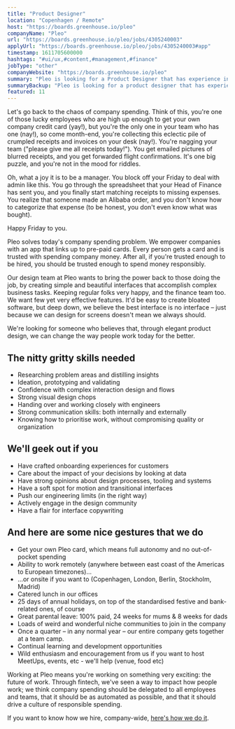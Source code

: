 ```yaml
---
title: "Product Designer"
location: "Copenhagen / Remote"
host: "https://boards.greenhouse.io/pleo"
companyName: "Pleo"
url: "https://boards.greenhouse.io/pleo/jobs/4305240003"
applyUrl: "https://boards.greenhouse.io/pleo/jobs/4305240003#app"
timestamp: 1611705600000
hashtags: "#ui/ux,#content,#management,#finance"
jobType: "other"
companyWebsite: "https://boards.greenhouse.io/pleo"
summary: "Pleo is looking for a Product Designer that has experience in: #ui/ux, #content, #management."
summaryBackup: "Pleo is looking for a product designer that has experience in: #ui/ux, #content, #management."
featured: 11
---
```


Let's go back to the chaos of company spending. Think of this, you're one of those lucky employees who are high up enough to get your own company credit card (yay!), but you're the only one in your team who has one (nay!), so come month-end, you're collecting this eclectic pile of crumpled receipts and invoices on your desk (nay!). You're nagging your team ("please give me all receipts today!"). You get emailed pictures of blurred receipts, and you get forwarded flight confirmations. It's one big puzzle, and you're not in the mood for riddles.

Oh, what a joy it is to be a manager. You block off your Friday to deal with admin like this. You go through the spreadsheet that your Head of Finance has sent you, and you finally start matching receipts to missing expenses. You realize that someone made an Alibaba order, and you don't know how to categorize that expense (to be honest, you don't even know what was bought).

Happy Friday to you.

Pleo solves today's company spending problem. We empower companies with an app that links up to pre-paid cards. Every person gets a card and is trusted with spending company money. After all, if you're trusted enough to be hired, you should be trusted enough to spend money responsibly.

Our design team at Pleo wants to bring the power back to those doing the job, by creating simple and beautiful interfaces that accomplish complex business tasks. Keeping regular folks very happy, and the finance team too. We want few yet very effective features. It'd be easy to create bloated software, but deep down, we believe the best interface is no interface – just because we can design for screens doesn't mean we always should.

We're looking for someone who believes that, through elegant product design, we can change the way people work today for the better.

## The nitty gritty skills needed

*   Researching problem areas and distilling insights
*   Ideation, prototyping and validating
*   Confidence with complex interaction design and flows
*   Strong visual design chops
*   Handing over and working closely with engineers
*   Strong communication skills: both internally and externally
*   Knowing how to prioritise work, without compromising quality or organization

## We'll geek out if you

*   Have crafted onboarding experiences for customers
*   Care about the impact of your decisions by looking at data
*   Have strong opinions about design processes, tooling and systems
*   Have a soft spot for motion and transitional interfaces
*   Push our engineering limits (in the right way)
*   Actively engage in the design community
*   Have a flair for interface copywriting

## And here are some nice gestures that we do

*   Get your own Pleo card, which means full autonomy and no out-of-pocket spending
*   Ability to work remotely (anywhere between east coast of the Americas to European timezones)...
*   ...or onsite if you want to (Copenhagen, London, Berlin, Stockholm, Madrid)
*   Catered lunch in our offices
*   25 days of annual holidays, on top of the standardised festive and bank-related ones, of course
*   Great parental leave: 100% paid, 24 weeks for mums & 8 weeks for dads
*   Loads of weird and wonderful niche communities to join in the company
*   Once a quarter – in any normal year – our entire company gets together at a team camp.
*   Continual learning and development opportunities
*   Wild enthusiasm and encouragement from us if you want to host MeetUps, events, etc - we'll help (venue, food etc)

Working at Pleo means you're working on something very exciting: the future of work. Through fintech, we've seen a way to impact how people work; we think company spending should be delegated to all employees and teams, that it should be as automated as possible, and that it should drive a culture of responsible spending.

If you want to know how we hire, company-wide, [here's how we do it](https://blog.pleo.io/en/how-we-hire).
